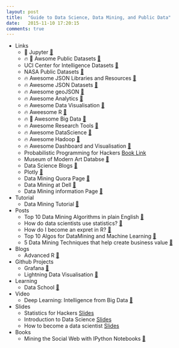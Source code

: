 ```yaml
---
layout: post
title:  "Guide to Data Science, Data Mining, and Public Data"
date:   2015-11-10 17:20:15
comments: true
---
```


- Links
    - :raised_hands: Jupyter [:link:](http://nbviewer.ipython.org/)
    - :fire: :raised_hands: Awsome Public Datasets [:link:](https://github.com/caesar0301/awesome-public-datasets)
    - UCI Center for Intelligence Datasets [:link:](http://archive.ics.uci.edu/ml/index.html) 
    - NASA Public Datasets [:link:](https://data.nasa.gov/)
    - :fire: Awesome JSON Libraries and Resources [:link:](https://github.com/burningtree/awesome-json)
    - :fire: Awesome JSON Datasets [:link:](https://github.com/jdorfman/Awesome-JSON-Datasets/tree/master)
    - :fire: Awesome geoJSON [:link:](https://github.com/tmcw/awesome-geojson)
    - :fire: Awesome Analytics [:link:](https://github.com/onurakpolat/awesome-analytics)
    - :fire: Awesome Data Visualisation [:link:](https://github.com/fasouto/awesome-dataviz)
    - :fire: Aweesome R [:link:](https://github.com/qinwf/awesome-R)
    - :fire: :raised_hands: Awesome Big Data [:link:](https://github.com/onurakpolat/awesome-bigdata)
    - :fire: Awesome Research Tools [:link:](https://github.com/emptymalei/awesome-research)
    - :fire: Awesome DataScience [:link:](https://github.com/okulbilisim/awesome-datascience)
    - :fire: Awesome Hadoop [:link:](https://github.com/youngwookim/awesome-hadoop)
    - :fire: Awesome Dashboard and Visualisation [:link:](https://github.com/obazoud/awesome-dashboard)
    - Probabilistic Programming for Hackers [Book Link](https://github.com/CamDavidsonPilon/Probabilistic-Programming-and-Bayesian-Methods-for-Hackers)
    - Museum of Modern Art Databse [:link:](https://github.com/MuseumofModernArt/collection)
    - Data Science Blogs [:link:](https://github.com/rushter/data-science-blogs)
    - Plotly [:link:](https://plot.ly/python/user-guide/)
    - Data Mining Quora Page [:link:](https://www.quora.com/topic/Data-Mining)
    - Data Mining at Dell [:link:](http://www.statsoft.com/textbook/data-mining-techniques)
    - Data Mining information Page [:link:](http://www.laits.utexas.edu/~anorman/BUS.FOR/course.mat/Alex/)
- Tutorial 
    - Data Mining Tutorial [:link:](http://www.tutorialspoint.com/data_mining/index.htm)
- Posts
    - Top 10 Data Mining Algorithms in plain English [:link:](http://rayli.net/blog/data/top-10-data-mining-algorithms-in-plain-english/)
    - How do data scientists use statistics? [:link:](https://www.quora.com/How-do-data-scientists-use-statistics)
    - How do I become an expret in R? [:link:](https://www.quora.com/How-do-I-become-an-expert-in-R)
    - Top 10 Algos for DataMining and Machine Learning [:link:](https://www.quora.com/What-are-the-top-10-data-mining-or-machine-learning-algorithms)
    - 5 Data Mining Techniques that help create business value [:link:](https://datafloq.com/read/data-mining-techniques-create-business-value/121)
- Blogs
    - Advanced R [:link:](http://adv-r.had.co.nz/)
- Github Projects
    - Grafana [:link:](https://github.com/grafana/grafana)
    - Lightning Data Visualisation [:link:](http://lightning-viz.org/)
- Learning
    - Data School [:link:](https://www.youtube.com/channel/UCnVzApLJE2ljPZSeQylSEyg)
- Video
    - Deep Learning: Intelligence from Big Data [:link:](https://www.youtube.com/watch?v=czLI3oLDe8M)
- Slides
    - Statistics for Hackers [Slides](https://speakerdeck.com/jakevdp/statistics-for-hackers)
    - Introduction to Data Science [Slides](http://www.slideshare.net/NikoVuokko/introduction-to-data-science-25391618)
    - How to become a data scientist [Slides](http://www.slideshare.net/ryanorban/how-to-become-a-data-scientist)
- Books
    - Mining the Social Web with IPython Notebooks [:link:](https://github.com/ptwobrussell/Mining-the-Social-Web-2nd-Edition)
    